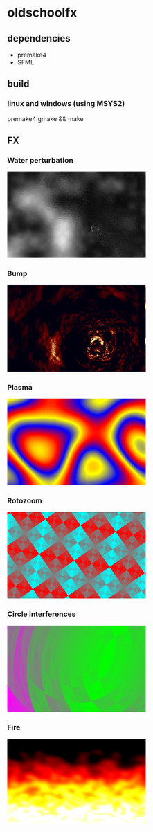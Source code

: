 
# oldschoolfx

## dependencies

* premake4
* SFML

## build

### linux and windows (using MSYS2)

premake4 gmake && make

## FX

### Water perturbation

![alt text](screenshots/fx0000.png?raw=true "Water perturbation")

### Bump

![alt text](screenshots/fx0001.png?raw=true "Bump")

### Plasma

![alt text](screenshots/fx0002.png?raw=true "Plasma")

### Rotozoom

![alt text](screenshots/fx0003.png?raw=true "Rotozoom")

### Circle interferences

![alt text](screenshots/fx0004.png?raw=true "Circle interferences")

### Fire

![alt text](screenshots/fx0005.png?raw=true "Fire")
